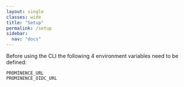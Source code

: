```yaml
---
layout: single
classes: wide
title: "Setup"
permalink: /setup
sidebar:
  nav: "docs"
---
```


Before using the CLI the following 4 environment variables need to be defined:
```
PROMINENCE_URL
PROMINENCE_OIDC_URL
```

